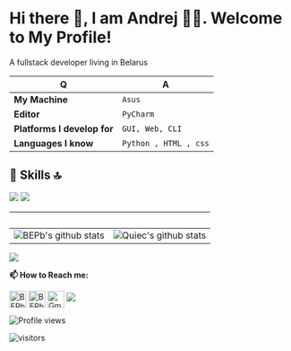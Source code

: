 # Hi there 👋, I am Andrej 👨‍💻. Welcome to My Profile!

A fullstack developer living in Belarus

Q | A
--- | --- 
**My Machine**  | `Asus`
**Editor**  | `PyCharm `
**Platforms I develop for** | `GUI, Web, CLI`
**Languages I know**  | `Python , HTML , css`


## 🚀 Skills 🔝

 <img src="https://img.shields.io/badge/python-%233776AB.svg?&style=for-the-badge&logo=python&logoColor=white" /> 
 <img src="https://img.shields.io/badge/Django-092E20?style=for-the-badge&logo=django&logoColor=white" /> 
  
 ‏‏‎ ‎| ‏‏‎ ‎
 --- | ---
![BEPb's github stats](https://github-readme-stats.vercel.app/api?username=BEPb&show_icons=true&theme=radical&include_all_commits=true) | ![Quiec's github stats](https://github-readme-stats.vercel.app/api/top-langs/?username=BEPb&theme=radical&layout=compact)

<img src="https://github-readme-streak-stats.herokuapp.com/?user=BEPb"></img>

**📫 How to Reach me:**
<p align="left">
<a href="https://twitter.com/noname85071193" target="blank"><img align="center" src="https://raw.githubusercontent.com/BEPb/BEPb/master/assets/twitter.svg" alt="BEPb" height="30" width="30" /></a>
<a href="https://linkedin.com/in/andrej-marinchenko-0445b7214" target="blank"><img align="center" src="https://raw.githubusercontent.com/BEPb/BEPb/master/assets/linkedin.svg" alt="BEPb" height="30" width="30" /></a>
<a href="mailto:andrej.marinchenko@gmail.com" target="blank"><img align="center" src="https://raw.githubusercontent.com/BEPb/BEPb/master/assets/gmail.svg" alt="Gmail" height="30" width="30" /></a>
<a href="https://api.whatsapp.com/send?phone=+375333333355" alt="Connect on Whatsapp"> <img src="https://img.shields.io/badge/WHATSAPP-%2325D366.svg?&style=for-the-badge&logo=whatsapp&logoColor=white" /> </a>
</p>



![Profile views](https://gpvc.arturio.dev/BEPb)

<p align="left">
<img src="https://visitor-badge.laobi.icu/badge?page_id=BEPb.BEPb" alt="visitors"/>
</p>
